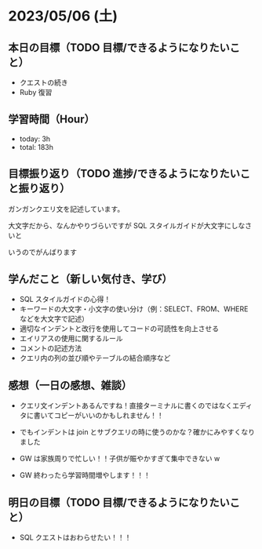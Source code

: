 # 2023/05/06 (土)

## 本日の目標（TODO 目標/できるようになりたいこと）

- クエストの続き
- Ruby 復習

## 学習時間（Hour）

- today: 3h
- total: 183h

## 目標振り返り（TODO 進捗/できるようになりたいこと振り返り）

ガンガンクエリ文を記述しています。

大文字だから、なんかやりづらいですが SQL スタイルガイドが大文字にしなさいと

いうのでがんばります

## 学んだこと（新しい気付き、学び）

- SQL スタイルガイドの心得！
- キーワードの大文字・小文字の使い分け（例：SELECT、FROM、WHERE などを大文字で記述）
- 適切なインデントと改行を使用してコードの可読性を向上させる
- エイリアスの使用に関するルール
- コメントの記述方法
- クエリ内の列の並び順やテーブルの結合順序など

## 感想（一日の感想、雑談）

- クエリ文インデントあるんですね！直接ターミナルに書くのではなくエディタに書いてコピーがいいのかもしれません！！

- でもインデントは join とサブクエリの時に使うのかな？確かにみやすくなりました

- GW は家族周りで忙しい！！子供が賑やかすぎて集中できない w
- GW 終わったら学習時間増やします！！！

## 明日の目標（TODO 目標/できるようになりたいこと）

- SQL クエストはおわらせたい！！！
